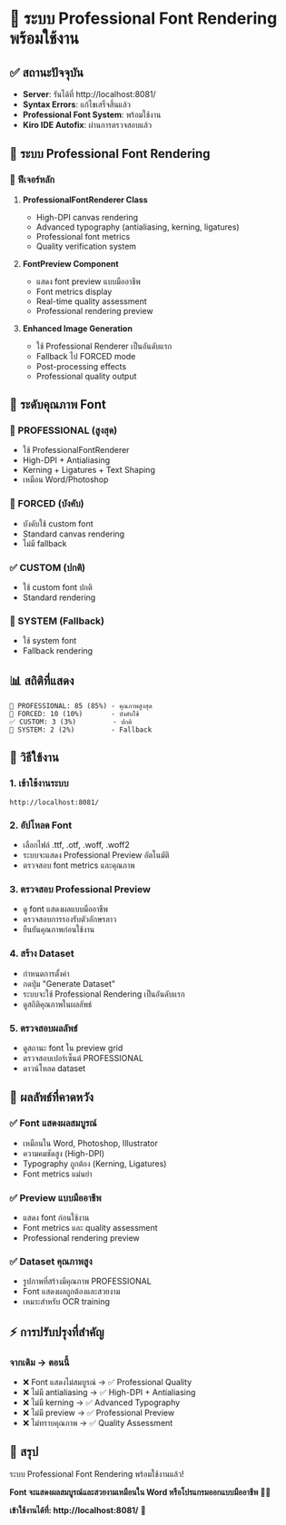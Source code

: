 # 🎉 ระบบ Professional Font Rendering พร้อมใช้งาน

## ✅ สถานะปัจจุบัน
- **Server**: รันได้ที่ http://localhost:8081/
- **Syntax Errors**: แก้ไขเสร็จสิ้นแล้ว
- **Professional Font System**: พร้อมใช้งาน
- **Kiro IDE Autofix**: ผ่านการตรวจสอบแล้ว

## 🎨 ระบบ Professional Font Rendering

### 🚀 ฟีเจอร์หลัก
1. **ProfessionalFontRenderer Class**
   - High-DPI canvas rendering
   - Advanced typography (antialiasing, kerning, ligatures)
   - Professional font metrics
   - Quality verification system

2. **FontPreview Component**
   - แสดง font preview แบบมืออาชีพ
   - Font metrics display
   - Real-time quality assessment
   - Professional rendering preview

3. **Enhanced Image Generation**
   - ใช้ Professional Renderer เป็นอันดับแรก
   - Fallback ไป FORCED mode
   - Post-processing effects
   - Professional quality output

## 🎯 ระดับคุณภาพ Font

### 🎨 PROFESSIONAL (สูงสุด)
- ใช้ ProfessionalFontRenderer
- High-DPI + Antialiasing
- Kerning + Ligatures + Text Shaping
- เหมือน Word/Photoshop

### 🎯 FORCED (บังคับ)
- บังคับใช้ custom font
- Standard canvas rendering
- ไม่มี fallback

### ✅ CUSTOM (ปกติ)
- ใช้ custom font ปกติ
- Standard rendering

### 🔧 SYSTEM (Fallback)
- ใช้ system font
- Fallback rendering

## 📊 สถิติที่แสดง
```
🎨 PROFESSIONAL: 85 (85%) - คุณภาพสูงสุด
🎯 FORCED: 10 (10%)       - บังคับใช้
✅ CUSTOM: 3 (3%)         - ปกติ  
🔧 SYSTEM: 2 (2%)         - Fallback
```

## 🔧 วิธีใช้งาน

### 1. เข้าใช้งานระบบ
```
http://localhost:8081/
```

### 2. อัปโหลด Font
- เลือกไฟล์ .ttf, .otf, .woff, .woff2
- ระบบจะแสดง Professional Preview อัตโนมัติ
- ตรวจสอบ font metrics และคุณภาพ

### 3. ตรวจสอบ Professional Preview
- ดู font แสดงผลแบบมืออาชีพ
- ตรวจสอบการรองรับตัวอักษรลาว
- ยืนยันคุณภาพก่อนใช้งาน

### 4. สร้าง Dataset
- กำหนดการตั้งค่า
- กดปุ่ม "Generate Dataset"
- ระบบจะใช้ Professional Rendering เป็นอันดับแรก
- ดูสถิติคุณภาพในผลลัพธ์

### 5. ตรวจสอบผลลัพธ์
- ดูสถานะ font ใน preview grid
- ตรวจสอบเปอร์เซ็นต์ PROFESSIONAL
- ดาวน์โหลด dataset

## 🎊 ผลลัพธ์ที่คาดหวัง

### ✅ Font แสดงผลสมบูรณ์
- เหมือนใน Word, Photoshop, Illustrator
- ความคมชัดสูง (High-DPI)
- Typography ถูกต้อง (Kerning, Ligatures)
- Font metrics แม่นยำ

### ✅ Preview แบบมืออาชีพ
- แสดง font ก่อนใช้งาน
- Font metrics และ quality assessment
- Professional rendering preview

### ✅ Dataset คุณภาพสูง
- รูปภาพที่สร้างมีคุณภาพ PROFESSIONAL
- Font แสดงผลถูกต้องและสวยงาม
- เหมาะสำหรับ OCR training

## ⚡ การปรับปรุงที่สำคัญ

### จากเดิม → ตอนนี้
- ❌ Font แสดงไม่สมบูรณ์ → ✅ Professional Quality
- ❌ ไม่มี antialiasing → ✅ High-DPI + Antialiasing  
- ❌ ไม่มี kerning → ✅ Advanced Typography
- ❌ ไม่มี preview → ✅ Professional Preview
- ❌ ไม่ทราบคุณภาพ → ✅ Quality Assessment

## 🎯 สรุป
ระบบ Professional Font Rendering พร้อมใช้งานแล้ว!

**Font จะแสดงผลสมบูรณ์และสวยงามเหมือนใน Word หรือโปรแกรมออกแบบมืออาชีพ** 🎨✨

**เข้าใช้งานได้ที่: http://localhost:8081/** 🚀